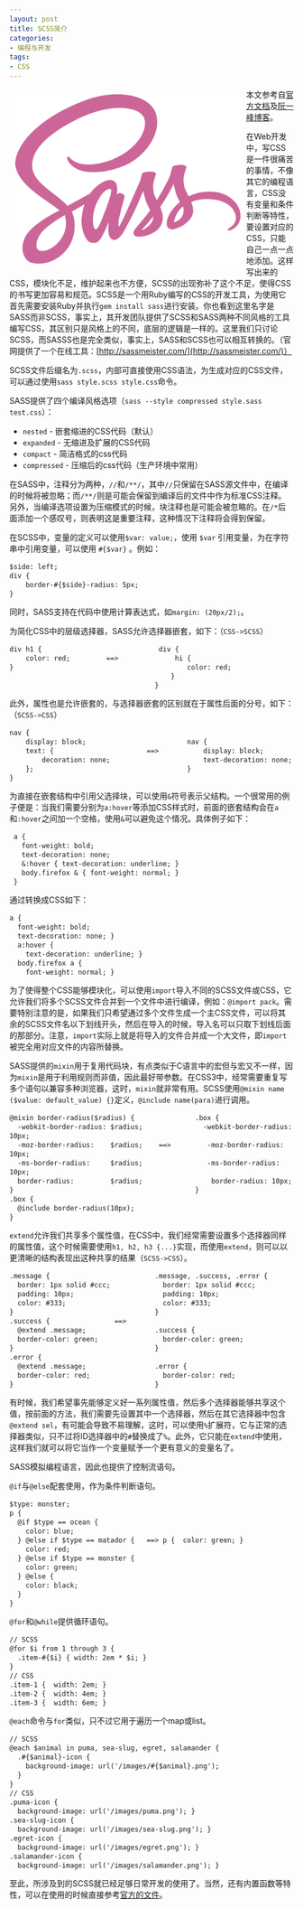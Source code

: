 ```yaml
---
layout: post
title: SCSS简介
categories:
- 编程与开发
tags:
- CSS
---
```


<div style="float:left;margin:10px;"><img src="/images/2014/scss-logo.png" width="400px"></div>

本文参考自[官方文档](http://sass-lang.com/documentation/file.SASS_REFERENCE.html)及[阮一峰博客](http://www.ruanyifeng.com/blog/2012/06/sass.html)。

在Web开发中，写CSS是一件很痛苦的事情，不像其它的编程语言，CSS没有变量和条件判断等特性，要设置对应的CSS，只能自己一点一点地添加。这样写出来的CSS，模块化不足，维护起来也不方便，SCSS的出现弥补了这个不足，使得CSS的书写更加容易和规范。SCSS是一个用Ruby编写的CSS的开发工具，为使用它首先需要安装Ruby并执行`gem install sass`进行安装。你也看到这里名字是SASS而非SCSS，事实上，其开发团队提供了SCSS和SASS两种不同风格的工具编写CSS，其区别只是风格上的不同，底层的逻辑是一样的。这里我们只讨论SCSS，而SASSS也是完全类似，事实上，SASS和SCSS也可以相互转换的。（官网提供了一个在线工具：[http://sassmeister.com/](http://sassmeister.com/)）

SCSS文件后缀名为`.scss`，内部可直接使用CSS语法，为生成对应的CSS文件，可以通过使用`sass style.scss style.css`命令。

SASS提供了四个编译风格选项（`sass --style compressed style.sass test.css`）：

* `nested` - 嵌套缩进的CSS代码（默认）
* `expanded` - 无缩进及扩展的CSS代码
* `compact` - 简洁格式的css代码
* `compressed` - 压缩后的css代码（生产环境中常用）

在SASS中，注释分为两种，`//`和`/**/`，其中`//`只保留在SASS源文件中，在编译的时候将被忽略；而`/**/`则是可能会保留到编译后的文件中作为标准CSS注释。另外，当编译选项设置为压缩模式的时候，块注释也是可能会被忽略的。在`/*`后面添加一个感叹号，则表明这是重要注释，这种情况下注释将会得到保留。

在SCSS中，变量的定义可以使用`$var: value;`，使用 `$var` 引用变量，为在字符串中引用变量，可以使用 `#{$var}` 。例如：

    $side: left;    
    div {
        border-#{$side}-radius: 5px;
    }

同时，SASS支持在代码中使用计算表达式，如`margin: (20px/2);`。

为简化CSS中的层级选择器，SASS允许选择器嵌套，如下：（`CSS->SCSS`）

    div h1 {                             div {
        color: red;         ==>              hi {
    }                                           color: red; 
                                            }
                                        }

此外，属性也是允许嵌套的，与选择器嵌套的区别就在于属性后面的分号，如下：（`SCSS->CSS`）

    nav {
        display: block;                         nav {
        text: {                       ==>           display: block;
            decoration: none;                       text-decoration: none;
        };                                      }
    }

为直接在嵌套结构中引用父选择块，可以使用`&`符号表示父结构。一个很常用的例子便是：当我们需要分别为`a:hover`等添加CSS样式时，前面的嵌套结构会在`a`和`:hover`之间加一个空格，使用`&`可以避免这个情况。具体例子如下：

     a { 
       font-weight: bold;
       text-decoration: none;
       &:hover { text-decoration: underline; }
       body.firefox & { font-weight: normal; }
     }

通过转换成CSS如下：

    a {
      font-weight: bold;
      text-decoration: none; }
      a:hover {
        text-decoration: underline; }
      body.firefox a {
        font-weight: normal; }

为了使得整个CSS能够模块化，可以使用`import`导入不同的SCSS文件或CSS，它允许我们将多个SCSS文件合并到一个文件中进行编译，例如：`@import pack`。需要特别注意的是，如果我们只希望通过多个文件生成一个主CSS文件，可以将其余的SCSS文件名以下划线开头，然后在导入的时候，导入名可以只取下划线后面的那部分。注意，`import`实际上就是将导入的文件合并成一个大文件，即`import`被完全用对应文件的内容所替换。

SASS提供的`mixin`用于复用代码块，有点类似于C语言中的宏但与宏又不一样，因为`mixin`是用于利用规则而非值，因此最好带参数。在CSS3中，经常需要重复写多个语句以兼容多种浏览器，这时，`mixin`就非常有用。SCSS使用`@mixin name ($value: default_value) {}`定义，`@include name(para)`进行调用。

    @mixin border-radius($radius) {               .box {
      -webkit-border-radius: $radius;               -webkit-border-radius: 10px;
      -moz-border-radius:    $radius;    ==>         -moz-border-radius: 10px;
      -ms-border-radius:     $radius;                -ms-border-radius: 10px;
      border-radius:         $radius;                 border-radius: 10px;
    }                                             }
    .box {
      @include border-radius(10px);
    }

`extend`允许我们共享多个属性值，在CSS中，我们经常需要设置多个选择器同样的属性值，这个时候需要使用`h1, h2, h3 {...}`实现，而使用`extend`，则可以以更清晰的结构表现出这种共享的结果（`SCSS->CSS`）。

    .message {                          .message, .success, .error {
      border: 1px solid #ccc;             border: 1px solid #ccc;
      padding: 10px;                      padding: 10px;
      color: #333;                        color: #333;
    }                                   }
    .success {                ==>       
      @extend .message;                 .success {
      border-color: green;                border-color: green;
    }                                   }
    .error {                            
      @extend .message;                 .error {
      border-color: red;                  border-color: red;
    }                                   }

有时候，我们希望事先能够定义好一系列属性值，然后多个选择器能够共享这个值，按前面的方法，我们需要先设置其中一个选择器，然后在其它选择器中包含`@extend sel`，有可能会导致不易理解，这时，可以使用`%`扩展符，它与正常的选择器类似，只不过将ID选择器中的`#`替换成了`%`。此外，它只能在`extend`中使用，这样我们就可以将它当作一个变量赋予一个更有意义的变量名了。

SASS模拟编程语言，因此也提供了控制流语句。

`@if`与`@else`配套使用，作为条件判断语句。

    $type: monster;
    p {
      @if $type == ocean {
        color: blue;
      } @else if $type == matador {   ==> p {  color: green; }
        color: red;
      } @else if $type == monster {
        color: green;
      } @else {
        color: black;
      }
    }

`@for`和`@while`提供循环语句。

    // SCSS
    @for $i from 1 through 3 {
      .item-#{$i} { width: 2em * $i; }
    }
    // CSS
    .item-1 {  width: 2em; }
    .item-2 {  width: 4em; }
    .item-3 {  width: 6em; }

`@each`命令与`for`类似，只不过它用于遍历一个map或list。

    // SCSS
    @each $animal in puma, sea-slug, egret, salamander {
      .#{$animal}-icon {
        background-image: url('/images/#{$animal}.png');
      }
    }
    // CSS
    .puma-icon {
      background-image: url('/images/puma.png'); }
    .sea-slug-icon {
      background-image: url('/images/sea-slug.png'); }
    .egret-icon {
      background-image: url('/images/egret.png'); }
    .salamander-icon {
      background-image: url('/images/salamander.png'); }

至此，所涉及到的SCSS就已经足够日常开发的使用了。当然，还有内置函数等特性，可以在使用的时候直接参考[官方的文件][1]。


  [1]: http://sass-lang.com/documentation/file.SASS_REFERENCE.html

